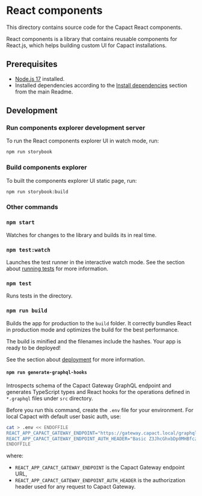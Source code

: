 # React components

This directory contains source code for the Capact React components.

React components is a library that contains reusable components for React.js, which helps building custom UI for Capact installations.

## Prerequisites

- [Node.js 17](https://docs.npmjs.com/downloading-and-installing-node-js-and-npm) installed.
- Installed dependencies according to the [Install dependencies](../README.md#install-dependencies) section from the main Readme.

## Development

### Run components explorer development server

To run the React components explorer UI in watch mode, run:

```bash
npm run storybook
```

### Build components explorer

To built the components explorer UI static page, run:

```bash
npm run storybook:build
```

### Other commands

### `npm start`

Watches for changes to the library and builds its in real time.

### `npm test:watch`

Launches the test runner in the interactive watch mode.
See the section about [running tests](https://facebook.github.io/create-react-app/docs/running-tests) for more information.

### `npm test`

Runs tests in the directory.

### `npm run build`

Builds the app for production to the `build` folder.
It correctly bundles React in production mode and optimizes the build for the best performance.

The build is minified and the filenames include the hashes.
Your app is ready to be deployed!

See the section about [deployment](https://facebook.github.io/create-react-app/docs/deployment) for more information.

#### `npm run generate-graphql-hooks`

Introspects schema of the Capact Gateway GraphQL endpoint and generates TypeScript types and React hooks for the operations defined in `*.graphql` files under `src` directory.

Before you run this command, create the `.env` file for your environment. For local Capact with default user basic auth, use:

```bash
cat > .env << ENDOFFILE
REACT_APP_CAPACT_GATEWAY_ENDPOINT="https://gateway.capact.local/graphql"
REACT_APP_CAPACT_GATEWAY_ENDPOINT_AUTH_HEADER="Basic Z3JhcGhxbDp0MHBfczNjcjN0"
ENDOFFILE
```

where:

- `REACT_APP_CAPACT_GATEWAY_ENDPOINT` is the Capact Gateway endpoint URL,
- `REACT_APP_CAPACT_GATEWAY_ENDPOINT_AUTH_HEADER` is the authorization header used for any request to Capact Gateway.
